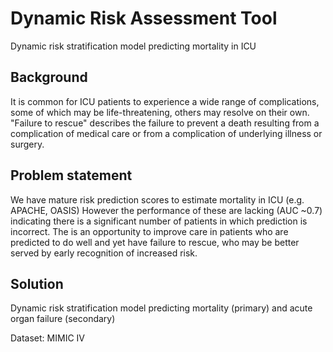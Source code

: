 # Dynamic Risk Assessment Tool
Dynamic risk stratification model predicting mortality in ICU

## Background
It is common for ICU patients to experience a wide range of complications, some of which may be life-threatening, others may resolve on their own.
"Failure to rescue" describes the failure to prevent a death resulting from a complication of medical care or from a complication of underlying illness or surgery.

## Problem statement
We have mature risk prediction scores to estimate mortality in ICU (e.g. APACHE, OASIS)
However the performance of these are lacking (AUC ~0.7) indicating there is a significant number of patients in which prediction is incorrect. The is an opportunity to improve care in patients who are predicted to do well and yet have failure to rescue, who may be better served by early recognition of increased risk.

## Solution
Dynamic risk stratification model predicting mortality (primary) and acute organ failure (secondary)

Dataset: MIMIC IV

